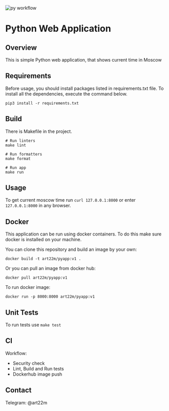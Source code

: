 ![py workflow](https://github.com/art22m/F23-DevOps/actions/workflows/app_py_ci.yaml/badge.svg)

# Python Web Application

## Overview

This is simple Python web application, that shows current time in Moscow

## Requirements

Before usage, you should install packages listed in requirements.txt file. To install all the dependencies, execute
the command below.

 ```
 pip3 install -r requirements.txt
 ```

## Build

There is Makefile in the project.
 ```
 # Run linters
 make lint 
 
 # Run formatters
 make format
 
 # Run app
 make run
 ```

## Usage
To get current moscow time run `curl 127.0.0.1:8000` or enter `127.0.0.1:8000` in any browser.

## Docker
This application can be run using docker containers. 
To do this make sure docker is installed on your machine.


You can clone this repository and build an image by your own:
 ```
docker build -t art22m/pyapp:v1 .
 ```

Or you can pull an image from docker hub:
 ```
docker pull art22m/pyapp:v1
 ```

To run docker image:
 ```
docker run -p 8000:8000 art22m/pyapp:v1
 ```

## Unit Tests
To run tests use `make test`

## CI
Workflow:
-  Security check
-  Lint, Build and Run tests
-  Dockerhub image push

## Contact

Telegram: @art22m